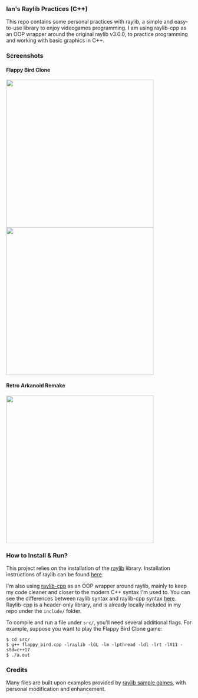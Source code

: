 ### Ian's Raylib Practices (C++)

This repo contains some personal practices with raylib, a simple and
easy-to-use library to enjoy videogames programming. I am using
raylib-cpp as an OOP wrapper around the original raylib v3.0.0, to
practice programming and working with basic graphics in C++.

### Screenshots

#### Flappy Bird Clone

<img src="./screenshots/flappy_bird.png" width="400"/>

<br/>

<img src="./screenshots/flappy_hell.png" width="400"/>

#### Retro Arkanoid Remake

<img src="./screenshots/arkanoid_gameplay.png" width="400"/>

### How to Install & Run?

This project relies on the installation of the
[raylib](https://www.raylib.com/) library. Installation instructions
of raylib can be found
[here](https://github.com/raysan5/raylib#build-and-installation).

I'm also using [raylib-cpp](https://github.com/RobLoach/raylib-cpp) as
an OOP wrapper around raylib, mainly to keep my code cleaner and
closer to the modern C++ syntax I'm used to. You can see the
differences between raylib syntax and raylib-cpp syntax
[here](https://github.com/RobLoach/raylib-cpp#features). Raylib-cpp is
a header-only library, and is already locally included in my repo
under the `include/` folder.

To compile and run a file under `src/`, you'll need several additional
flags. For example, suppose you want to play the Flappy Bird Clone
game:

```text
$ cd src/
$ g++ flappy_bird.cpp -lraylib -lGL -lm -lpthread -ldl -lrt -lX11 -std=c++17
$ ./a.out
```

### Credits

Many files are built upon examples provided by [raylib sample
games](https://www.raylib.com/games.html), with personal modification
and enhancement.
